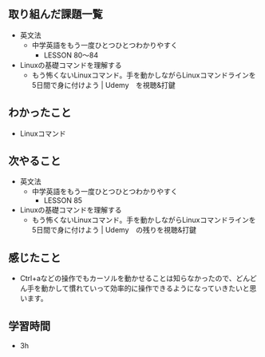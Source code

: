 ## 取り組んだ課題一覧
- 英文法
  - 中学英語をもう一度ひとつひとつわかりやすく
    - LESSON 80〜84
- Linuxの基礎コマンドを理解する
    - もう怖くないLinuxコマンド。手を動かしながらLinuxコマンドラインを5日間で身に付けよう | Udemy　を視聴&打鍵
## わかったこと
- Linuxコマンド
## 次やること
- 英文法
  - 中学英語をもう一度ひとつひとつわかりやすく
    - LESSON 85
- Linuxの基礎コマンドを理解する
    - もう怖くないLinuxコマンド。手を動かしながらLinuxコマンドラインを5日間で身に付けよう | Udemy　の残りを視聴&打鍵
## 感じたこと
- Ctrl+aなどの操作でもカーソルを動かせることは知らなかったので、どんどん手を動かして慣れていって効率的に操作できるようになっていきたいと思います。
## 学習時間
- 3h